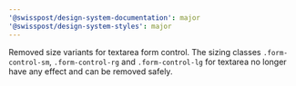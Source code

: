 ```yaml
---
'@swisspost/design-system-documentation': major
'@swisspost/design-system-styles': major
---
```


Removed size variants for textarea form control. The sizing classes `.form-control-sm`, `.form-control-rg` and `.form-control-lg` for textarea no longer have any effect and can be removed safely.
